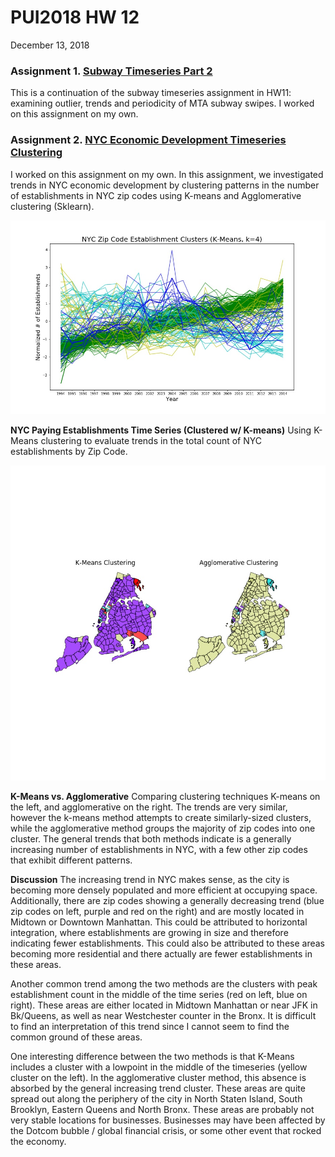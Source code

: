 # PUI2018 HW 12
December 13, 2018

### Assignment 1. [Subway Timeseries Part 2](../HW12_zem232/HW12_zem232_MTA_Time_Series.ipynb) 
This is a continuation of the subway timeseries assignment in HW11: examining outlier, trends and periodicity of MTA subway swipes. I worked on this assignment on my own.


### Assignment 2. [NYC Economic Development Timeseries Clustering](../HW12_zem232/HW12_zem232_ZipCode_Clustering.ipynb)
I worked on this assignment on my own. 
In this assignment, we investigated trends in NYC economic development by clustering patterns in the number of establishments in NYC zip codes using K-means and Agglomerative clustering (Sklearn).

![Alt text](../HW12_zem232/NYCkmeansk=4trends.jpeg)

**NYC Paying Establishments Time Series (Clustered w/ K-means)** Using K-Means clustering to evaluate trends in the total count of NYC establishments by Zip Code.


![Alt text](../HW12_zem232/NYCbothclusters.jpeg)

**K-Means vs. Agglomerative** Comparing clustering techniques K-means on the left, and agglomerative on the right. The trends are very similar, however the k-means method attempts to create similarly-sized clusters, while the agglomerative method groups the majority of zip codes into one cluster. The general trends that both methods indicate is a generally increasing number of establishments in NYC, with a few other zip codes that exhibit different patterns.

**Discussion**
The increasing trend in NYC makes sense, as the city is becoming more densely populated and more efficient at occupying space. Additionally, there are zip codes showing a generally decreasing trend (blue zip codes on left, purple and red on the right) and are mostly located in Midtown or Downtown Manhattan. This could be attributed to horizontal integration, where establishments are growing in size and therefore indicating fewer establishments. This could also be attributed to these areas becoming more residential and there actually are fewer establishments in these areas.

Another common trend among the two methods are the clusters with peak establishment count in the middle of the time series (red on left, blue on right). These areas are either located in Midtown Manhattan or near JFK in Bk/Queens, as well as near Westchester counter in the Bronx. It is difficult to find an interpretation of this trend since I cannot seem to find the common ground of these areas.

One interesting difference between the two methods is that K-Means includes a cluster with a lowpoint in the middle of the timeseries (yellow cluster on the left). In the agglomerative cluster method, this absence is absorbed by the general increasing trend cluster. These areas are quite spread out along the periphery of the city in North Staten Island, South Brooklyn, Eastern Queens and North Bronx. These areas are probably not very stable locations for businesses. Businesses may have been affected by the Dotcom bubble / global financial crisis, or some other event that rocked the economy.


